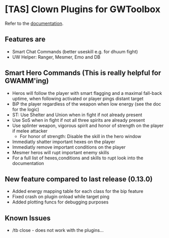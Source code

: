 # [TAS] Clown Plugins for GWToolbox

Refer to the [documentation](https://franneck94.github.io/GwToolbox_HelperPlugins/).

## Features are

- Smart Chat Commands (better useskill e.g.  for dhuum fight)
- UW Helper: Ranger, Mesmer, Emo and DB

## Smart Hero Commands (This is really helpful for GWAMM'ing)

- Heros will follow the player with smart flagging and a maximal fall-back uptime, when following activated or player pings distant target
- BiP the player regardless of the weapon when low energy (see the doc for the logic)
- ST: Use Shelter and Union when in fight if not already present
- Use SoS when in fight if not all three spirits are already present
- Use splinter weapon, vigorous spirit and honor of strength on the player if melee attacker
  - For honor of strength: Disable the skill in the hero window
- Immediatly shatter important hexes on the player
- Immediatly remove important conditions on the player
- Mesmer heros will rupt important enemy skills
- For a full list of hexes,conditions and skills to rupt look into the documentation

## New feature compared to last release (0.13.0)

- Added energy mapping table for each class for the bip feature
- Fixed crash on plugin onload while target ping
- Added plotting funcs for debugging purposes

## Known Issues

- /tb close - does not work with the plugins...
